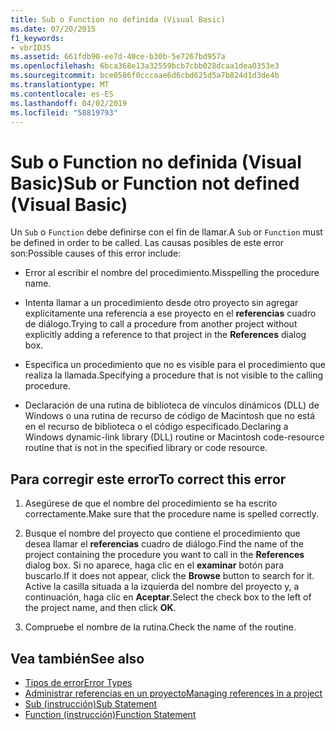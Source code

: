 ```yaml
---
title: Sub o Function no definida (Visual Basic)
ms.date: 07/20/2015
f1_keywords:
- vbrID35
ms.assetid: 661fdb90-ee7d-40ce-b30b-5e7267bd957a
ms.openlocfilehash: 6bca368e13a32559bcb7cbb028dcaa1dea0353e3
ms.sourcegitcommit: bce0586f0cccaae6d6cbd625d5a7b824d1d3de4b
ms.translationtype: MT
ms.contentlocale: es-ES
ms.lasthandoff: 04/02/2019
ms.locfileid: "58819793"
---
```

# <a name="sub-or-function-not-defined-visual-basic"></a><span data-ttu-id="eb1d4-102">Sub o Function no definida (Visual Basic)</span><span class="sxs-lookup"><span data-stu-id="eb1d4-102">Sub or Function not defined (Visual Basic)</span></span>
<span data-ttu-id="eb1d4-103">Un `Sub` o `Function` debe definirse con el fin de llamar.</span><span class="sxs-lookup"><span data-stu-id="eb1d4-103">A `Sub` or `Function` must be defined in order to be called.</span></span> <span data-ttu-id="eb1d4-104">Las causas posibles de este error son:</span><span class="sxs-lookup"><span data-stu-id="eb1d4-104">Possible causes of this error include:</span></span>  
  
-   <span data-ttu-id="eb1d4-105">Error al escribir el nombre del procedimiento.</span><span class="sxs-lookup"><span data-stu-id="eb1d4-105">Misspelling the procedure name.</span></span>  
  
-   <span data-ttu-id="eb1d4-106">Intenta llamar a un procedimiento desde otro proyecto sin agregar explícitamente una referencia a ese proyecto en el **referencias** cuadro de diálogo.</span><span class="sxs-lookup"><span data-stu-id="eb1d4-106">Trying to call a procedure from another project without explicitly adding a reference to that project in the **References** dialog box.</span></span>  
  
-   <span data-ttu-id="eb1d4-107">Especifica un procedimiento que no es visible para el procedimiento que realiza la llamada.</span><span class="sxs-lookup"><span data-stu-id="eb1d4-107">Specifying a procedure that is not visible to the calling procedure.</span></span>  
  
-   <span data-ttu-id="eb1d4-108">Declaración de una rutina de biblioteca de vínculos dinámicos (DLL) de Windows o una rutina de recurso de código de Macintosh que no está en el recurso de biblioteca o el código especificado.</span><span class="sxs-lookup"><span data-stu-id="eb1d4-108">Declaring a Windows dynamic-link library (DLL) routine or Macintosh code-resource routine that is not in the specified library or code resource.</span></span>  
  
## <a name="to-correct-this-error"></a><span data-ttu-id="eb1d4-109">Para corregir este error</span><span class="sxs-lookup"><span data-stu-id="eb1d4-109">To correct this error</span></span>  
  
1.  <span data-ttu-id="eb1d4-110">Asegúrese de que el nombre del procedimiento se ha escrito correctamente.</span><span class="sxs-lookup"><span data-stu-id="eb1d4-110">Make sure that the procedure name is spelled correctly.</span></span>  
  
2.  <span data-ttu-id="eb1d4-111">Busque el nombre del proyecto que contiene el procedimiento que desea llamar el **referencias** cuadro de diálogo.</span><span class="sxs-lookup"><span data-stu-id="eb1d4-111">Find the name of the project containing the procedure you want to call in the **References** dialog box.</span></span> <span data-ttu-id="eb1d4-112">Si no aparece, haga clic en el **examinar** botón para buscarlo.</span><span class="sxs-lookup"><span data-stu-id="eb1d4-112">If it does not appear, click the **Browse** button to search for it.</span></span> <span data-ttu-id="eb1d4-113">Active la casilla situada a la izquierda del nombre del proyecto y, a continuación, haga clic en **Aceptar**.</span><span class="sxs-lookup"><span data-stu-id="eb1d4-113">Select the check box to the left of the project name, and then click **OK**.</span></span>  
  
3.  <span data-ttu-id="eb1d4-114">Compruebe el nombre de la rutina.</span><span class="sxs-lookup"><span data-stu-id="eb1d4-114">Check the name of the routine.</span></span>  
  
## <a name="see-also"></a><span data-ttu-id="eb1d4-115">Vea también</span><span class="sxs-lookup"><span data-stu-id="eb1d4-115">See also</span></span>

- [<span data-ttu-id="eb1d4-116">Tipos de error</span><span class="sxs-lookup"><span data-stu-id="eb1d4-116">Error Types</span></span>](../../../visual-basic/programming-guide/language-features/error-types.md)
- [<span data-ttu-id="eb1d4-117">Administrar referencias en un proyecto</span><span class="sxs-lookup"><span data-stu-id="eb1d4-117">Managing references in a project</span></span>](/visualstudio/ide/managing-references-in-a-project)
- [<span data-ttu-id="eb1d4-118">Sub (instrucción)</span><span class="sxs-lookup"><span data-stu-id="eb1d4-118">Sub Statement</span></span>](../../../visual-basic/language-reference/statements/sub-statement.md)
- [<span data-ttu-id="eb1d4-119">Function (instrucción)</span><span class="sxs-lookup"><span data-stu-id="eb1d4-119">Function Statement</span></span>](../../../visual-basic/language-reference/statements/function-statement.md)
